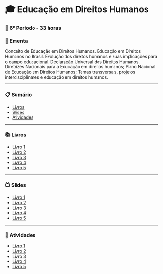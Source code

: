 
# :mortar_board: Educação em Direitos Humanos
### :date: 6º Período - 33 horas

### :scroll: Ementa

Conceito de Educação em Direitos Humanos. Educação em Direitos Humanos no Brasil. Evolução dos direitos humanos e suas implicações para o campo educacional. Declaração Universal dos Direitos Humanos. Diretrizes Nacionais para a Educação em direitos humanos; Plano Nacional de Educação em Direitos Humanos; Temas transversais, projetos interdisciplinares e educação em direitos humanos.

---

### :clipboard: Sumário

- [Livros](#books-livros)
- [Slides](#tv-slides)
- [Atividades](#pencil-atividades)

---

### :books: Livros

- [Livro 1]()
- [Livro 2]()
- [Livro 3]()
- [Livro 4]()
- [Livro 5]()

---

### :tv: Slides

- [Livro 1]()
- [Livro 2]()
- [Livro 3]()
- [Livro 4]()
- [Livro 5]()

---

### :pencil: Atividades

- [Livro 1]()
- [Livro 2]()
- [Livro 3]()
- [Livro 4]()
- [Livro 5]()

